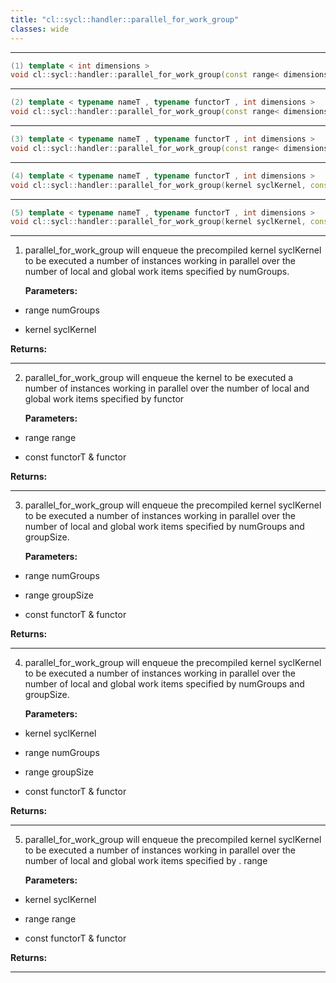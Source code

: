 ```yaml
---
title: "cl::sycl::handler::parallel_for_work_group"
classes: wide
---
```


---

```cpp
(1) template < int dimensions >
void cl::sycl::handler::parallel_for_work_group(const range< dimensions > &numGroups, kernel syclKernel)
```

---

```cpp
(2) template < typename nameT , typename functorT , int dimensions >
void cl::sycl::handler::parallel_for_work_group(const range< dimensions > &range, const functorT &functor)
```

---

```cpp
(3) template < typename nameT , typename functorT , int dimensions >
void cl::sycl::handler::parallel_for_work_group(const range< dimensions > &numGroups, const range< dimensions > &groupSize, const functorT &functor)
```

---

```cpp
(4) template < typename nameT , typename functorT , int dimensions >
void cl::sycl::handler::parallel_for_work_group(kernel syclKernel, const range< dimensions > &numGroups, const range< dimensions > &groupSize, const functorT &functor)
```

---

```cpp
(5) template < typename nameT , typename functorT , int dimensions >
void cl::sycl::handler::parallel_for_work_group(kernel syclKernel, const range< dimensions > &range, const functorT &functor)
```

---

1. parallel_for_work_group will enqueue the precompiled kernel syclKernel to be executed a number of instances working in parallel over the number of local and global work items specified by numGroups.

   **Parameters:**

  * range numGroups



  * kernel syclKernel



   **Returns:**

---

2. parallel_for_work_group will enqueue the kernel  to be executed a number of instances working in parallel over the number of local and global work items specified by functor

   **Parameters:**

  * range range



  * const functorT & functor



   **Returns:**

---

3. parallel_for_work_group will enqueue the precompiled kernel syclKernel to be executed a number of instances working in parallel over the number of local and global work items specified by numGroups and groupSize.

   **Parameters:**

  * range numGroups



  * range groupSize



  * const functorT & functor



   **Returns:**

---

4. parallel_for_work_group will enqueue the precompiled kernel syclKernel to be executed a number of instances working in parallel over the number of local and global work items specified by numGroups and groupSize.

   **Parameters:**

  * kernel syclKernel



  * range numGroups



  * range groupSize



  * const functorT & functor



   **Returns:**

---

5. parallel_for_work_group will enqueue the precompiled kernel syclKernel to be executed a number of instances working in parallel over the number of local and global work items specified by . range

   **Parameters:**

  * kernel syclKernel



  * range range



  * const functorT & functor



   **Returns:**

---
